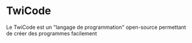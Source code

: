 # TwiCode
Le TwiCode est un "langage de programmation" open-source permettant de créer des programmes facilement 
